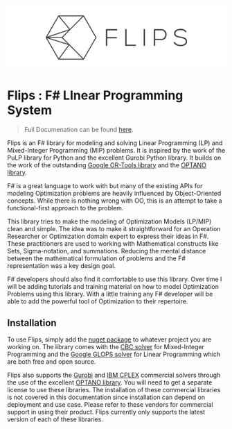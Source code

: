 ![Flips Banner](GitHubBanner.png)

# Flips : **F**# **LI**near **P**rogramming **S**ystem

> Full Documenation can be found [here].

Flips is an F# library for modeling and solving Linear Programming (LP) and Mixed-Integer Programming (MIP) problems. 
It is inspired by the work of the PuLP library for Python and the excellent Gurobi Python library. It builds on the 
work of the outstanding [Google OR-Tools library] and the [OPTANO library].

F# is a great language to work with but many of the existing APIs for modeling Optimization problems are heavily 
influenced by Object-Oriented concepts. While there is nothing wrong with OO, this is an attempt to take a 
functional-first approach to the problem.

This library tries to make the modeling of Optimization Models (LP/MIP) clean and simple. The idea was to make it 
straightforward for an Operation Researcher or Optimization domain expert to express their ideas in F#. These 
practitioners are used to working with Mathematical constructs like Sets, Sigma-notation, and summations. 
Reducing the mental distance between the mathematical formulation of problems and the F# representation was a key 
design goal.

F# developers should also find it comfortable to use this library. Over time I will be adding tutorials and training 
material on how to model Optimization Problems using this library. With a little training any F# developer will be 
able to add the powerful tool of Optimization to their repertoire.

## Installation

To use Flips, simply add the [nuget package] to whatever project you are working on. The library comes with the [CBC solver] 
for Mixed-Integer Programming and the [Google GLOPS solver] for Linear Programming which are both free and open source.

Flips also supports the [Gurobi] and [IBM CPLEX] commercial solvers through the use of the excellent [OPTANO library]. You 
will need to get a separate license to use these libraries. The installation of these commercial libraries is not covered 
in this documentation since installation can depend on deployment and use case. Please refer to these vendors for commercial 
support in using their product. Flips currently only supports the latest version of each of these libraries.

[here]: http://matthewcrews.com/flips/#/
[Google OR-Tools library]: https://github.com/google/or-tools
[OPTANO library]: https://optano.com/en/modeling/
[nuget package]: https://www.nuget.org/packages/Flips/
[CBC solver]: https://github.com/coin-or/Cbc
[Google GLOPS solver]: https://github.com/google/or-tools
[Gurobi]: https://www.gurobi.com/
[IBM CPLEX]: https://www.ibm.com/products/ilog-cplex-optimization-studio/details
